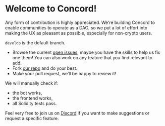 # Welcome to Concord! 

Any form of contribution is highly appreciated. We're building Concord to enable communities to operate as a DAO, so we put a lot of effort into making the UX as pleasant as possible, especially for non-crypto users.

`develop` is the default branch.

- Browse the current [open issues](https://github.com/AllForClimate/concord/issues), maybe you have the skills to help us fix one them! You can also work on any feature that you find relevant to add.
- Fork [our repo](https://github.com/AllForClimate/concord) and do your best.
- Make your pull request, we’ll be happy to review it! 
 
We will manually check if:
- the bot works,
- the frontend works,
- all Solidity tests pass.

Feel very free to join us on [Discord](https://discord.gg/uSxzJp3J76) if you want to make suggestions or request a specific feature.